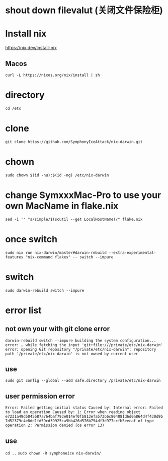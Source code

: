 # shout down filevalut (关闭文件保险柜)
# Install nix
https://nix.dev/install-nix
## Macos
`curl -L https://nixos.org/nix/install | sh`
# directory
`cd /etc`
# clone
`git clone https://github.com/SymphonyIceAttack/nix-darwin.git`
# chown
`sudo chown $(id -nu):$(id -ng) /etc/nix-darwin`
# change SymxxxMac-Pro to use your own MacName in flake.nix
`sed -i '' "s/simple/$(scutil --get LocalHostName)/" flake.nix`
# once switch
`sudo nix run nix-darwin/master#darwin-rebuild --extra-experimental-features "nix-command flakes" -- switch --impure`
# switch
`sudo darwin-rebuild switch --impure
`
# error list
##  not own your with  git clone error
`darwin-rebuild switch --impure
building the system configuration...
error:
… while fetching the input 'git+file:///private/etc/nix-darwin'
 error: opening Git repository "/private/etc/nix-darwin": repository path '/private/etc/nix-darwin' is not owned by current user`

## use
`sudo git config --global --add safe.directory /private/etc/nix-darwin`
## user permission error
`Error: Failed getting initial status
Caused by:
    Internal error: Failed to load an operation
    Caused by:
    1: Error when reading object e7231a49d5045687a764baf793e014ef0fb813efa573b6c804081d6d0a864d4f430d9b7d52379c4e8dd1fd59cd39925ca9bb426d576b754df3d977ccfb5eecaf of type operation
    2: Permission denied (os error 13)`
## use
`cd ..`
`sudo chown -R symphoneice nix-darwin/`
